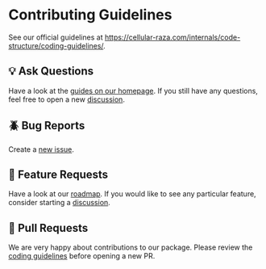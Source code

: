 # Contributing Guidelines
See our official guidelines at
https://cellular-raza.com/internals/code-structure/coding-guidelines/.

## 💡 Ask Questions
Have a look at the [guides on our homepage](https://cellular-raza.com/guides/).
If you still have any questions, feel free to open a new
[discussion](https://github.com/jonaspleyer/cellular_raza/discussions).

## 🪲 Bug Reports
Create a [new issue](https://github.com/jonaspleyer/cellular_raza/issues).

## 💌 Feature Requests
Have a look at our [roadmap](https://cellular-raza.com/internals/code-structure/roadmap/).
If you would like to see any particular feature, consider starting a
[discussion](#bulb-ask-questions).

## 🔁 Pull Requests
We are very happy about contributions to our package.
Please review the
[coding guidelines](https://cellular-raza.com/internals/code-structure/coding-guidelines/) before
opening a new PR.
